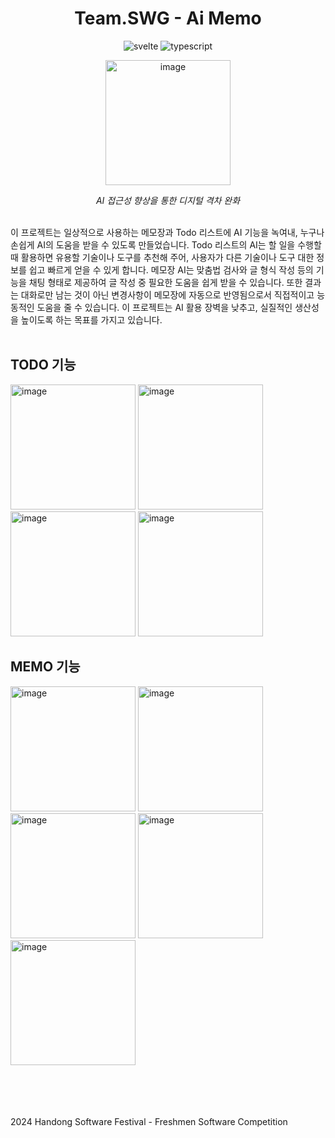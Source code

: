 <h1 align="center">Team.SWG - Ai Memo</h1>
<p align="center">
  <img alt="svelte" src="https://img.shields.io/badge/Svelte-FF3E00?style=for-the-badge&logo=svelte&logoColor=white">
  <img alt="typescript" src="https://img.shields.io/badge/TypeScript-3178C6?style=for-the-badge&logo=typescript&logoColor=white">
</p>

<p align="center">
  <img width="200" alt="image" src="https://github.com/user-attachments/assets/6bca11f0-c958-4eda-8deb-318d4f034d58">
</p>
<p align="center">
  <em>AI 접근성 향상을 통한 디지털 격차 완화</em>
</p>

<br/>
이 프로젝트는 일상적으로 사용하는 메모장과 Todo 리스트에 AI 기능을 녹여내, 누구나 손쉽게 AI의 도움을 받을 수 있도록 만들었습니다. Todo 리스트의 AI는 할 일을 수행할 때 활용하면 유용할 기술이나 도구를 추천해 주어, 사용자가 다른 기술이나 도구 대한 정보를 쉽고 빠르게 얻을 수 있게 합니다. 메모장 AI는 맞춤법 검사와 글 형식 작성 등의 기능을 채팅 형태로 제공하여 글 작성 중 필요한 도움을 쉽게 받을 수 있습니다. 또한 결과는 대화로만 남는 것이 아닌 변경사항이 메모장에 자동으로 반영됨으로서 직접적이고 능동적인 도움을 줄 수 있습니다. 이 프로젝트는 AI 활용 장벽을 낮추고, 실질적인 생산성을 높이도록 하는 목표를 가지고 있습니다.
<br/><br/>

## TODO 기능
<img width="200" alt="image" src="https://github.com/user-attachments/assets/5c27e1c2-6767-4d89-96e1-b8e1fbc2762f">
<img width="200" alt="image" src="https://github.com/user-attachments/assets/f2bd219a-2618-442b-8a61-6ca65ec4b366">
<img width="200" alt="image" src="https://github.com/user-attachments/assets/60ca7382-48d7-44fe-850f-2956f8199018">
<img width="200" alt="image" src="https://github.com/user-attachments/assets/fd2bded8-a50b-4eba-8781-ccc388bebeb2">


## MEMO 기능
<img width="200" alt="image" src="https://github.com/user-attachments/assets/a2a5db4e-f1f0-4ca6-bf3b-de4b0135bc4f">
<img width="200" alt="image" src="https://github.com/user-attachments/assets/de94abad-b274-485e-8de7-c62a322c25eb">
<img width="200" alt="image" src="https://github.com/user-attachments/assets/a1c9ffb1-728d-4b60-90b1-1e11be1e531c">
<img width="200" alt="image" src="https://github.com/user-attachments/assets/8af1a97d-e9a2-4ba2-bab3-ac489bea813f">
<img width="200" alt="image" src="https://github.com/user-attachments/assets/fcac7b1b-5f73-40b1-a3ca-d110088a23be">

<br/><br/><br/><br/>
2024 Handong Software Festival - Freshmen Software Competition

